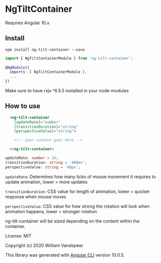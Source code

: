 # NgTiltContainer

Requires Angular 10.x

## Install

`npm install ng-tilt-container --save`

```Typescript
import { NgTiltContainerModule } from 'ng-tilt-container';
 
@NgModule({
  imports: [ NgTiltContainerModule ],
  ...
})
```
Make sure to have rxjs ^6.5.5 installed in your node-modules

## How to use

```html
  <ng-tilt-container
    [updateRate]="number"
    [transitionDuration]="string"
    [perspectiveValue]="string">

    <!-- your content goes here -->

  </ng-tilt-container>
```
```Typescript
updateRate: number = 10;
transitionDuration: string = '400ms';
perspectiveValue: string = '40px';
```

`updateRate`: Determines how many ticks of mouse movement it requires to update animation, lower = more updates

`transitionDuration`: CSS value for length of animation, lower = quicker response when mouse moves

`perspectiveValue`: CSS value for how strong the rotation will look when animation happens, lower = stronger rotation

ng-tilt-container will be sized depending on the content within the container.

License: MIT

Copyright (c) 2020 William Vandepeer

This library was generated with [Angular CLI](https://github.com/angular/angular-cli) version 10.0.5.

